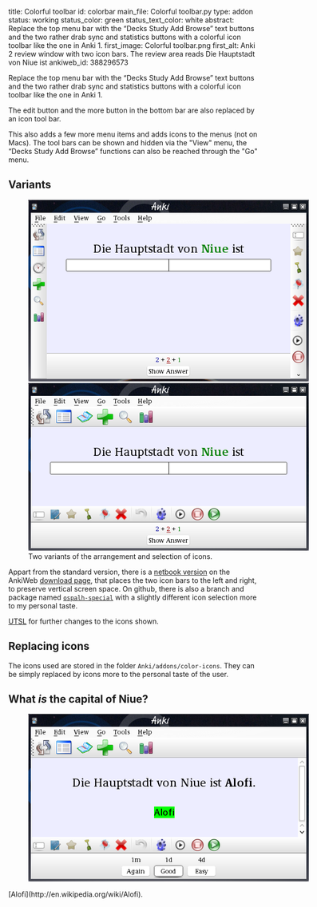 title: Colorful toolbar
id: colorbar
main_file: Colorful toolbar.py
type: addon
status: working
status_color: green
status_text_color: white
abstract: Replace the top menu bar with the “Decks Study Add Browse” text buttons and the two rather drab sync and statistics buttons with a colorful icon toolbar like the one in Anki 1.
first_image: Colorful toolbar.png
first_alt: Anki 2 review window with two icon bars. The review area reads Die Hauptstadt von Niue ist
ankiweb_id: 388296573

Replace the top menu bar with the “Decks Study Add Browse” text
buttons and the two rather drab sync and statistics buttons with a
colorful icon toolbar like the one in Anki 1.

The edit button and the more button in the bottom bar are also
replaced by an icon tool bar.

This also adds a few more menu items and adds icons to the menus (not on Macs).
The tool bars can be shown and hidden via the "View" menu, the “Decks
Study Add Browse” functions can also be reached through the "Go" menu.



## Variants

<figure style="width:562px;" class="clear"><img src="images/toolbar netbook.png"
alt="Anki 2 with the tool bar at the left and right.  The review area
reads Die Hauptstadt von Niue ist"> <img src="images/toolbar ospalh.png"
alt="Anki 2 with a study icon and an undo icon.  The
review area reads Die Hauptstadt von Niue ist"> <figcaption>Two
variants of the arrangement and selection of icons.</figcaption>
</figure>

Appart from the standard version, there is a
[netbook version](http://beta.ankiweb.net/shared/info/1330596667)
on the AnkiWeb
[download page](http://beta.ankiweb.net/shared/addons/), that places
the two icon bars to the left and right, to preserve vertical screen
space. On github, there is also a branch and package named
[`ospalh-special`](https://github.com/downloads/ospalh/anki-addons/colorful_toolbar_ospalh-special.zip)
with a slightly different icon selection more to my personal taste.


[UTSL](http://www.jargon.net/jargonfile/u/UTSL.html) for further
changes to the icons shown.

## Replacing icons

The icons used are stored in the folder
`Anki/addons/color-icons`. They can be simply replaced by icons more to the
personal taste of the user.

## What *is* the capital of Niue?

<figure style=width:562px;"><img src="images/Niue Alofi.png" alt="Anki
2. The review area reads Die Hauptstadt von Niue ist Alofi"> </figure>
[Alofi](http://en.wikipedia.org/wiki/Alofi).
